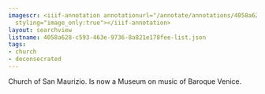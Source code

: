 ```yaml
---
imagescr: <iiif-annotation annotationurl="/annotate/annotations/4058a628-c593-463e-9736-8a821e178fee-003.json"
  styling="image_only:true"></iiif-annotation>
layout: searchview
listname: 4058a628-c593-463e-9736-8a821e178fee-list.json
tags:
- church
- deconsecrated
---
```

Church of San Maurizio. Is now a Museum on music of Baroque Venice.